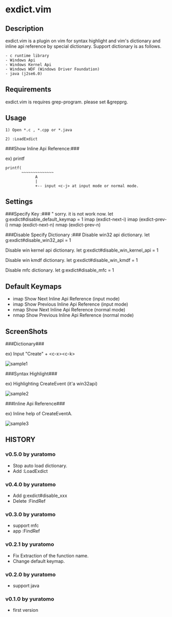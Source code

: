 exdict.vim
==========

Description
-----------
exdict.vim is a plugin on vim for syntax highlight and vim's dictionary and inline api reference by special dictionary.
Support dictionary is as follows.

    - c runtime library
    - Windows Api
    - Windows Kernel Api
    - Windows WDF (Windows Driver Foundation)
    - java (j2se6.0)

Requirements
------------
exdict.vim is requires grep-program. 
please set &grepprg.

Usage
-----

    1) Open *.c , *.cpp or *.java

    2) :LoadExdict


###Show Inline Api Reference:###

ex) printf

    printf(
           ~~~~~~~~~~~~~~
                 A
                 |
                 +-- input <c-j> at input mode or normal mode.

Settings
--------

###Specify Key :###
    " sorry. it is not work now.
    let g:exdict#disable_default_keymap = 1
    imap <buffer><c-UP>   <ESC><Plug>(exdict-next-i)
    imap <buffer><c-DOWN> <ESC><Plug>(exdict-prev-i)
    nmap <buffer><c-UP>   <Plug>(exdict-next-n)
    nmap <buffer><c-DOWN> <Plug>(exdict-prev-n)


###Disable Specify Dictionary :###
Disable win32 api dictionary.
    let g:exdict#disable_win32_api = 1

Disable win kernel api dictionary.
    let g:exdict#disable_win_kernel_api = 1

Disable win kmdf dictionary.
    let g:exdict#disable_win_kmdf = 1

Disable mfc dictionary.
    let g:exdict#disable_mfc = 1


Default Keymaps
---------------
* imap <c-DOWN> Show Next Inline Api Reference (input mode)
* imap <c-UP>   Show Previous Inline Api Reference (input mode)
* nmap <c-DOWN> Show Next Inline Api Reference (normal mode)
* nmap <c-UP>   Show Previous Inline Api Reference (normal mode)

ScreenShots
-----------

###Dictionary###

ex) Input "Create" + &lt;c-x&gt;&lt;c-k&gt;

![sample1](http://yuratomo.up.seesaa.net/image/exdictvim_v0.1.0.001.png "sample1")

###Syntax Highlight###

ex) Highlighting CreateEvent (it'a win32api)

![sample2](http://yuratomo.up.seesaa.net/image/exdictvim_v0.1.0.002.png "sample2")

###Inline Api Reference###

ex) Inline help of CreateEventA.

![sample3](http://yuratomo.up.seesaa.net/image/exdictvim_v0.1.0.003.png "sample3")


HISTORY
-------
### v0.5.0 by yuratomo ###
* Stop auto load dictionary.
* Add :LoadExdict

### v0.4.0 by yuratomo ###
* Add g:exdict#disable_xxx
* Delete :FindRef

### v0.3.0 by yuratomo ###
* support mfc
* app :FindRef

### v0.2.1 by yuratomo ###
* Fix Extraction of the function name.
* Change default keymap.

### v0.2.0 by yuratomo ###
* support java

### v0.1.0 by yuratomo ###
* first version


